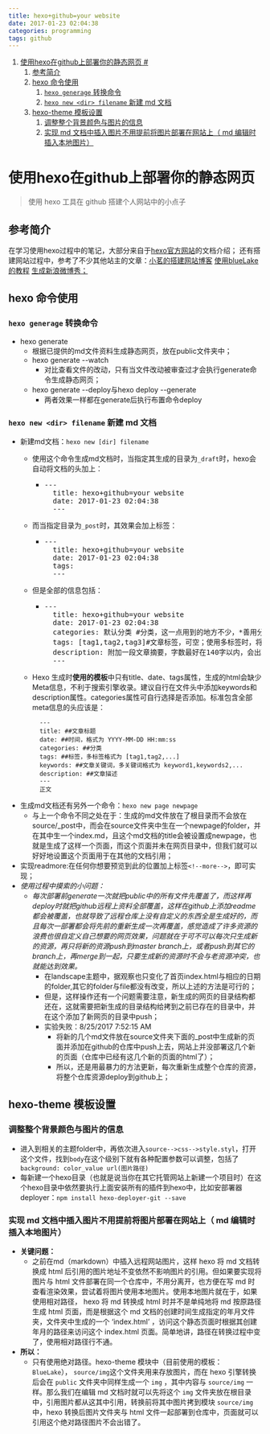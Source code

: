 ```yaml
---
title: hexo+github=your website
date: 2017-01-23 02:04:38
categories: programming
tags: github
---
```


<!-- TOC depthFrom:1 depthTo:6 withLinks:1 updateOnSave:1 orderedList:1 -->

1. [使用hexo在github上部署你的静态网页 #](#使用hexo在github上部署你的静态网页-)
	1. [参考简介](#参考简介)
	2. [hexo 命令使用](#hexo-命令使用)
		1. [`hexo generage` 转换命令](#hexo-generage-转换命令)
		2. [`hexo new <dir> filename` 新建 md 文档](#hexo-new-dir-filename-新建-md-文档)
	3. [hexo-theme 模板设置](#hexo-theme-模板设置)
		1. [调整整个背景颜色与图片的信息](#调整整个背景颜色与图片的信息)
		2. [实现 md 文档中插入图片不用提前将图片部署在网站上（ md 编辑时插入本地图片）](#实现-md-文档中插入图片不用提前将图片部署在网站上-md-编辑时插入本地图片)

<!-- /TOC -->

# 使用hexo在github上部署你的静态网页 #
> 使用 hexo 工具在 github 搭建个人网站中的小点子

## 参考简介

在学习使用hexo过程中的笔记，大部分来自于[hexo官方网站](https://hexo.io/docs/ "hexo Docs")的文档介绍；
还有搭建网站过程中，参考了不少其他站主的文章：[小茗的搭建网站博客](http://www.cnblogs.com/liuxianan/p/build-blog-website-by-hexo-github.html "小茗")
[使用blueLake的教程](http://chaoo.oschina.io/2016/12/29/BlueLake%E5%8D%9A%E5%AE%A2%E4%B8%BB%E9%A2%98%E7%9A%84%E8%AF%A6%E7%BB%86%E9%85%8D%E7%BD%AE.html "BlueLake使用教程")
[生成新浪微博秀；](http://app.weibo.com/tool/weiboshow "新浪微博秀")

<!--more-->

## hexo 命令使用
### `hexo generage` 转换命令
- hexo generate
	- 根据已提供的md文件资料生成静态网页，放在public文件夹中；
	- hexo generate --watch
		- 对比查看文件的改动，只有当文件改动被审查过才会执行generate命令生成静态网页；
	- hexo generate --deploy与hexo deploy --generate
		- 两者效果一样都在generate后执行布置命令deploy

### `hexo new <dir> filename` 新建 md 文档
- 新建md文档：`hexo new [dir] filename`
	- 使用这个命令生成md文档时，当指定其生成的目录为`_draft`时，hexo会自动将文档的头加上：
		- <pre>---
			title: hexo+github=your website
			date: 2017-01-23 02:04:38
			---</pre>
	- 而当指定目录为`_post`时，其效果会加上标签：
		- <pre>---
			title: hexo+github=your website
			date: 2017-01-23 02:04:38
			tags:
			---
		</pre>
	- 但是全部的信息包括：
		- <pre>---
			title: hexo+github=your website
			date: 2017-01-23 02:04:38
			categories: 默认分类 #分类，这一点用到的地方不少，*善用分类与标签*
			tags: [tag1,tag2,tag3]#文章标签，可空；使用多标签时，将`[]`符号带上，并且标签之间用`,`分开
			description: 附加一段文章摘要，字数最好在140字以内，会出现在meta的description里面
			---
		</pre>
	- Hexo 生成时**使用的模板**中只有title、date、tags属性，生成的html会缺少Meta信息，不利于搜索引擎收录。建议自行在文件头中添加keywords和description属性。categories属性可自行选择是否添加。标准包含全部meta信息的头应该是：

			---
			title: ##文章标题
			date: ##时间，格式为 YYYY-MM-DD HH:mm:ss
			categories: ##分类
			tags: ##标签，多标签格式为 [tag1,tag2,...]
			keywords: ##文章关键词，多关键词格式为 keyword1,keywords2,...
			description: ##文章描述
			---
			正文


- 生成md文档还有另外一个命令：`hexo new page newpage`
	- 与上一个命令不同之处在于：生成的md文件放在了根目录而不会放在source/_post中，而会在source文件夹中生在一个newpage的folder，并在其中生一个index.md，且这个md文档的title会被设置成newpage，也就是生成了这样一个页面，而这个页面并未在网页目录中，但我们就可以好好地设置这个页面用于在其他的文档引用；
- 实现readmore:在任何你想要预览到此的位置加上标签`<!--more-->`，即可实现；
- *使用过程中摸索的小问题：*
	- *每次部署前generate一次就把public中的所有文件先覆盖了，而这样再deploy时就把github远程上资料全部覆盖，这样在github上添加readme都会被覆盖，也就导致了远程仓库上没有自定义的东西全是生成好的，而且每次一部署都会将先前的重新生成一次再覆盖，感觉造成了许多资源的浪费也很自定义自己想要的网页效果，问题就在于可不可以每次只生成新的资源，再只将新的资源push到master branch上，或者push到其它的branch上，再merge到一起，只要生成新的资源时不会与老资源冲突，也就能达到效果。*
		- 在landscape主题中，据观察也只变化了首页index.html与相应的日期的folder,其它的folder与file都没有改变，所以上述的方法是可行的；
		- 但是，这样操作还有一个问题需要注意，新生成的网页的目录结构都还在，这就需要把新生成的目录结构给拷到之前已存在的目录中，并在这个添加了新网页的目录中push；
		- 实验失败：8/25/2017 7:52:15 AM
			- 将新的几个md文件放在source文件夹下面的_post中生成新的页面并添加在github的仓库中push上去，网站上并没部署这几个新的页面（仓库中已经有这几个新的页面的html了）；
			- 所以，还是用最暴力的方法更新，每次重新生成整个仓库的资源，将整个仓库资源deploy到github上；

## hexo-theme 模板设置

### 调整整个背景颜色与图片的信息

- 进入到相关的主题folder中，再依次进入`source-->css-->style.styl`，打开这个文件，找到`body`在这个级别下就有各种配置参数可以调整，包括了`background: color_value url(图片路径)`
- 每新建一个hexo目录（也就是说当你在其它托管网站上新建一个项目时）在这个hexo目录中依然要执行上面安装所有的插件到hexo中，比如安部署器deployer：`npm install hexo-deployer-git --save`

### 实现 md 文档中插入图片不用提前将图片部署在网站上（ md 编辑时插入本地图片）
- **关键问题：**
	- 之前在md（markdown）中插入远程网站图片，这样 hexo 将 md 文档转换成 html 后引用的图片地址不变依然不影响图片的引用。但如果要实现将图片与 html 文件部署在同一个仓库中，不用分离开，也方便在写 md 时查看渲染效果，尝试着将图片使用本地图片。使用本地图片就在于，如果使用相对路径， hexo 将 md 转换成 html 时并不是单纯地将 md 按原路径生成 html 页面，而是根据这个 md 文档的创建时间生成指定的年月文件夹，文件夹中生成的一个 ‘index.html’ ，访问这个静态页面时根据其创建年月的路径来访问这个 index.html 页面。简单地讲，路径在转换过程中变了，使用相对路径行不通。
- **所以：**
	- 只有使用绝对路径。hexo-theme 模块中（目前使用的模板： `BlueLake`）， `source/img`这个文件夹用来存放图片，而在 hexo 引擎转换后会在 `public` 文件夹中同样生成一个 `img` ，其中内容与 `source/img` 一样。那么我们在编辑 md 文档时就可以先将这个 `img` 文件夹放在根目录中，引用图片都从这其中引用，转换前将其中图片拷到模块 `source/img` 中，hexo 转换后图片文件夹与 html 文件一起部署到仓库中，页面就可以引用这个绝对路径图片不会出错了。
